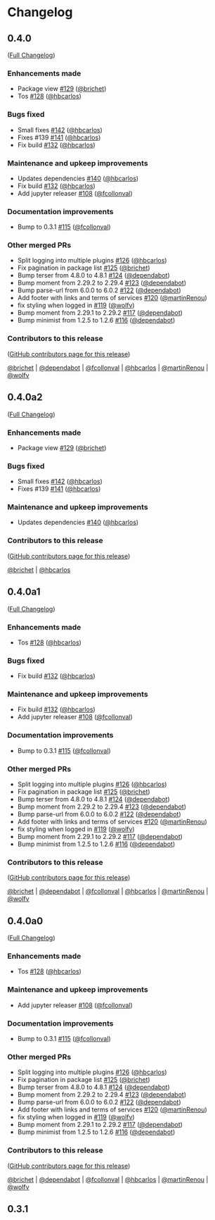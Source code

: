 # Changelog

<!-- <START NEW CHANGELOG ENTRY> -->

## 0.4.0

([Full Changelog](https://github.com/mamba-org/quetz-frontend/compare/v0.3.1...fefdacdceb8cfe9bd3798a93edb20841e380d047))

### Enhancements made

- Package view [#129](https://github.com/mamba-org/quetz-frontend/pull/129) ([@brichet](https://github.com/brichet))
- Tos [#128](https://github.com/mamba-org/quetz-frontend/pull/128) ([@hbcarlos](https://github.com/hbcarlos))

### Bugs fixed

- Small fixes [#142](https://github.com/mamba-org/quetz-frontend/pull/142) ([@hbcarlos](https://github.com/hbcarlos))
- Fixes #139 [#141](https://github.com/mamba-org/quetz-frontend/pull/141) ([@hbcarlos](https://github.com/hbcarlos))
- Fix build [#132](https://github.com/mamba-org/quetz-frontend/pull/132) ([@hbcarlos](https://github.com/hbcarlos))

### Maintenance and upkeep improvements

- Updates dependencies [#140](https://github.com/mamba-org/quetz-frontend/pull/140) ([@hbcarlos](https://github.com/hbcarlos))
- Fix build [#132](https://github.com/mamba-org/quetz-frontend/pull/132) ([@hbcarlos](https://github.com/hbcarlos))
- Add jupyter releaser [#108](https://github.com/mamba-org/quetz-frontend/pull/108) ([@fcollonval](https://github.com/fcollonval))

### Documentation improvements

- Bump to 0.3.1 [#115](https://github.com/mamba-org/quetz-frontend/pull/115) ([@fcollonval](https://github.com/fcollonval))

### Other merged PRs

- Split logging into multiple plugins [#126](https://github.com/mamba-org/quetz-frontend/pull/126) ([@hbcarlos](https://github.com/hbcarlos))
- Fix pagination in package list [#125](https://github.com/mamba-org/quetz-frontend/pull/125) ([@brichet](https://github.com/brichet))
- Bump terser from 4.8.0 to 4.8.1 [#124](https://github.com/mamba-org/quetz-frontend/pull/124) ([@dependabot](https://github.com/dependabot))
- Bump moment from 2.29.2 to 2.29.4 [#123](https://github.com/mamba-org/quetz-frontend/pull/123) ([@dependabot](https://github.com/dependabot))
- Bump parse-url from 6.0.0 to 6.0.2 [#122](https://github.com/mamba-org/quetz-frontend/pull/122) ([@dependabot](https://github.com/dependabot))
- Add footer with links and terms of services [#120](https://github.com/mamba-org/quetz-frontend/pull/120) ([@martinRenou](https://github.com/martinRenou))
- fix styling when logged in [#119](https://github.com/mamba-org/quetz-frontend/pull/119) ([@wolfv](https://github.com/wolfv))
- Bump moment from 2.29.1 to 2.29.2 [#117](https://github.com/mamba-org/quetz-frontend/pull/117) ([@dependabot](https://github.com/dependabot))
- Bump minimist from 1.2.5 to 1.2.6 [#116](https://github.com/mamba-org/quetz-frontend/pull/116) ([@dependabot](https://github.com/dependabot))

### Contributors to this release

([GitHub contributors page for this release](https://github.com/mamba-org/quetz-frontend/graphs/contributors?from=2022-03-31&to=2023-03-01&type=c))

[@brichet](https://github.com/search?q=repo%3Amamba-org%2Fquetz-frontend+involves%3Abrichet+updated%3A2022-03-31..2023-03-01&type=Issues) | [@dependabot](https://github.com/search?q=repo%3Amamba-org%2Fquetz-frontend+involves%3Adependabot+updated%3A2022-03-31..2023-03-01&type=Issues) | [@fcollonval](https://github.com/search?q=repo%3Amamba-org%2Fquetz-frontend+involves%3Afcollonval+updated%3A2022-03-31..2023-03-01&type=Issues) | [@hbcarlos](https://github.com/search?q=repo%3Amamba-org%2Fquetz-frontend+involves%3Ahbcarlos+updated%3A2022-03-31..2023-03-01&type=Issues) | [@martinRenou](https://github.com/search?q=repo%3Amamba-org%2Fquetz-frontend+involves%3AmartinRenou+updated%3A2022-03-31..2023-03-01&type=Issues) | [@wolfv](https://github.com/search?q=repo%3Amamba-org%2Fquetz-frontend+involves%3Awolfv+updated%3A2022-03-31..2023-03-01&type=Issues)

<!-- <END NEW CHANGELOG ENTRY> -->

## 0.4.0a2

([Full Changelog](https://github.com/mamba-org/quetz-frontend/compare/@quetz-example/light-theme@0.4.0-alpha.1...ab869cf4c50b6c0fea0d4ba0549f815db4a81308))

### Enhancements made

- Package view [#129](https://github.com/mamba-org/quetz-frontend/pull/129) ([@brichet](https://github.com/brichet))

### Bugs fixed

- Small fixes [#142](https://github.com/mamba-org/quetz-frontend/pull/142) ([@hbcarlos](https://github.com/hbcarlos))
- Fixes #139 [#141](https://github.com/mamba-org/quetz-frontend/pull/141) ([@hbcarlos](https://github.com/hbcarlos))

### Maintenance and upkeep improvements

- Updates dependencies [#140](https://github.com/mamba-org/quetz-frontend/pull/140) ([@hbcarlos](https://github.com/hbcarlos))

### Contributors to this release

([GitHub contributors page for this release](https://github.com/mamba-org/quetz-frontend/graphs/contributors?from=2022-08-11&to=2023-03-01&type=c))

[@brichet](https://github.com/search?q=repo%3Amamba-org%2Fquetz-frontend+involves%3Abrichet+updated%3A2022-08-11..2023-03-01&type=Issues) | [@hbcarlos](https://github.com/search?q=repo%3Amamba-org%2Fquetz-frontend+involves%3Ahbcarlos+updated%3A2022-08-11..2023-03-01&type=Issues)

## 0.4.0a1

([Full Changelog](https://github.com/mamba-org/quetz-frontend/compare/v0.3.1...e2d3f97a28bb71ed6d806ed3f2a391ffc85e1360))

### Enhancements made

- Tos [#128](https://github.com/mamba-org/quetz-frontend/pull/128) ([@hbcarlos](https://github.com/hbcarlos))

### Bugs fixed

- Fix build [#132](https://github.com/mamba-org/quetz-frontend/pull/132) ([@hbcarlos](https://github.com/hbcarlos))

### Maintenance and upkeep improvements

- Fix build [#132](https://github.com/mamba-org/quetz-frontend/pull/132) ([@hbcarlos](https://github.com/hbcarlos))
- Add jupyter releaser [#108](https://github.com/mamba-org/quetz-frontend/pull/108) ([@fcollonval](https://github.com/fcollonval))

### Documentation improvements

- Bump to 0.3.1 [#115](https://github.com/mamba-org/quetz-frontend/pull/115) ([@fcollonval](https://github.com/fcollonval))

### Other merged PRs

- Split logging into multiple plugins [#126](https://github.com/mamba-org/quetz-frontend/pull/126) ([@hbcarlos](https://github.com/hbcarlos))
- Fix pagination in package list [#125](https://github.com/mamba-org/quetz-frontend/pull/125) ([@brichet](https://github.com/brichet))
- Bump terser from 4.8.0 to 4.8.1 [#124](https://github.com/mamba-org/quetz-frontend/pull/124) ([@dependabot](https://github.com/dependabot))
- Bump moment from 2.29.2 to 2.29.4 [#123](https://github.com/mamba-org/quetz-frontend/pull/123) ([@dependabot](https://github.com/dependabot))
- Bump parse-url from 6.0.0 to 6.0.2 [#122](https://github.com/mamba-org/quetz-frontend/pull/122) ([@dependabot](https://github.com/dependabot))
- Add footer with links and terms of services [#120](https://github.com/mamba-org/quetz-frontend/pull/120) ([@martinRenou](https://github.com/martinRenou))
- fix styling when logged in [#119](https://github.com/mamba-org/quetz-frontend/pull/119) ([@wolfv](https://github.com/wolfv))
- Bump moment from 2.29.1 to 2.29.2 [#117](https://github.com/mamba-org/quetz-frontend/pull/117) ([@dependabot](https://github.com/dependabot))
- Bump minimist from 1.2.5 to 1.2.6 [#116](https://github.com/mamba-org/quetz-frontend/pull/116) ([@dependabot](https://github.com/dependabot))

### Contributors to this release

([GitHub contributors page for this release](https://github.com/mamba-org/quetz-frontend/graphs/contributors?from=2022-03-31&to=2022-08-11&type=c))

[@brichet](https://github.com/search?q=repo%3Amamba-org%2Fquetz-frontend+involves%3Abrichet+updated%3A2022-03-31..2022-08-11&type=Issues) | [@dependabot](https://github.com/search?q=repo%3Amamba-org%2Fquetz-frontend+involves%3Adependabot+updated%3A2022-03-31..2022-08-11&type=Issues) | [@fcollonval](https://github.com/search?q=repo%3Amamba-org%2Fquetz-frontend+involves%3Afcollonval+updated%3A2022-03-31..2022-08-11&type=Issues) | [@hbcarlos](https://github.com/search?q=repo%3Amamba-org%2Fquetz-frontend+involves%3Ahbcarlos+updated%3A2022-03-31..2022-08-11&type=Issues) | [@martinRenou](https://github.com/search?q=repo%3Amamba-org%2Fquetz-frontend+involves%3AmartinRenou+updated%3A2022-03-31..2022-08-11&type=Issues) | [@wolfv](https://github.com/search?q=repo%3Amamba-org%2Fquetz-frontend+involves%3Awolfv+updated%3A2022-03-31..2022-08-11&type=Issues)

## 0.4.0a0

([Full Changelog](https://github.com/mamba-org/quetz-frontend/compare/v0.3.1...006cf4581e42abb124230a81e533592c358dd7be))

### Enhancements made

- Tos [#128](https://github.com/mamba-org/quetz-frontend/pull/128) ([@hbcarlos](https://github.com/hbcarlos))

### Maintenance and upkeep improvements

- Add jupyter releaser [#108](https://github.com/mamba-org/quetz-frontend/pull/108) ([@fcollonval](https://github.com/fcollonval))

### Documentation improvements

- Bump to 0.3.1 [#115](https://github.com/mamba-org/quetz-frontend/pull/115) ([@fcollonval](https://github.com/fcollonval))

### Other merged PRs

- Split logging into multiple plugins [#126](https://github.com/mamba-org/quetz-frontend/pull/126) ([@hbcarlos](https://github.com/hbcarlos))
- Fix pagination in package list [#125](https://github.com/mamba-org/quetz-frontend/pull/125) ([@brichet](https://github.com/brichet))
- Bump terser from 4.8.0 to 4.8.1 [#124](https://github.com/mamba-org/quetz-frontend/pull/124) ([@dependabot](https://github.com/dependabot))
- Bump moment from 2.29.2 to 2.29.4 [#123](https://github.com/mamba-org/quetz-frontend/pull/123) ([@dependabot](https://github.com/dependabot))
- Bump parse-url from 6.0.0 to 6.0.2 [#122](https://github.com/mamba-org/quetz-frontend/pull/122) ([@dependabot](https://github.com/dependabot))
- Add footer with links and terms of services [#120](https://github.com/mamba-org/quetz-frontend/pull/120) ([@martinRenou](https://github.com/martinRenou))
- fix styling when logged in [#119](https://github.com/mamba-org/quetz-frontend/pull/119) ([@wolfv](https://github.com/wolfv))
- Bump moment from 2.29.1 to 2.29.2 [#117](https://github.com/mamba-org/quetz-frontend/pull/117) ([@dependabot](https://github.com/dependabot))
- Bump minimist from 1.2.5 to 1.2.6 [#116](https://github.com/mamba-org/quetz-frontend/pull/116) ([@dependabot](https://github.com/dependabot))

### Contributors to this release

([GitHub contributors page for this release](https://github.com/mamba-org/quetz-frontend/graphs/contributors?from=2022-03-31&to=2022-08-11&type=c))

[@brichet](https://github.com/search?q=repo%3Amamba-org%2Fquetz-frontend+involves%3Abrichet+updated%3A2022-03-31..2022-08-11&type=Issues) | [@dependabot](https://github.com/search?q=repo%3Amamba-org%2Fquetz-frontend+involves%3Adependabot+updated%3A2022-03-31..2022-08-11&type=Issues) | [@fcollonval](https://github.com/search?q=repo%3Amamba-org%2Fquetz-frontend+involves%3Afcollonval+updated%3A2022-03-31..2022-08-11&type=Issues) | [@hbcarlos](https://github.com/search?q=repo%3Amamba-org%2Fquetz-frontend+involves%3Ahbcarlos+updated%3A2022-03-31..2022-08-11&type=Issues) | [@martinRenou](https://github.com/search?q=repo%3Amamba-org%2Fquetz-frontend+involves%3AmartinRenou+updated%3A2022-03-31..2022-08-11&type=Issues) | [@wolfv](https://github.com/search?q=repo%3Amamba-org%2Fquetz-frontend+involves%3Awolfv+updated%3A2022-03-31..2022-08-11&type=Issues)

## 0.3.1
